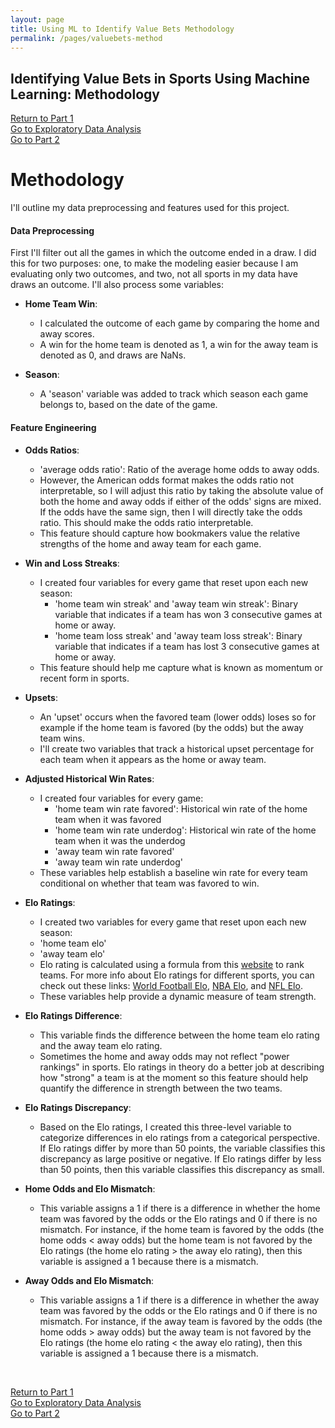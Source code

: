 ```yaml
---
layout: page
title: Using ML to Identify Value Bets Methodology
permalink: /pages/valuebets-method
---
```


## Identifying Value Bets in Sports Using Machine Learning: Methodology

[Return to Part 1](/projects/valuebets)
<br>
[Go to Exploratory Data Analysis](/pages/valuebets-part2)
<br>
[Go to Part 2](/pages/valuebets-part3)

# Methodology

I'll outline my data preprocessing and features used for this project. 

#### Data Preprocessing

First I'll filter out all the games in which the outcome ended in a draw. I did this for two purposes: one, to make the modeling easier because I am evaluating only two outcomes, and two, not all sports in my data have draws an outcome. I'll also process some variables:

- **Home Team Win**:
    - I calculated the outcome of each game by comparing the home and away scores. 
    - A win for the home team is denoted as 1, a win for the away team is denoted as 0, and draws are NaNs.
          
- **Season**:
    - A 'season' variable was added to track which season each game belongs to, based on the date of the game.

#### Feature Engineering

- **Odds Ratios**:
    - 'average odds ratio': Ratio of the average home odds to away odds.
    -  However, the American odds format makes the odds ratio not interpretable, so I will adjust this ratio by taking the absolute value of both the home and away odds if either of the odds' signs are mixed. If the odds have the same sign, then I will directly take the odds ratio. This should make the odds ratio interpretable.
    - This feature should capture how bookmakers value the relative strengths of the home and away team for each game.

- **Win and Loss Streaks**:
    - I created four variables for every game that reset upon each new season:
        - 'home team win streak' and 'away team win streak': Binary variable that indicates if a team has won 3 consecutive games at home or away.
        - 'home team loss streak' and 'away team loss streak': Binary variable that indicates if a team has lost 3 consecutive games at home or away.
    - This feature should help me capture what is known as momentum or recent form in sports.
 
- **Upsets**:
    - An 'upset' occurs when the favored team (lower odds) loses so for example if the home team is favored (by the odds) but the away team wins.
    - I'll create two variables that track a historical upset percentage for each team when it appears as the home or away team.

- **Adjusted Historical Win Rates**:
    - I created four variables for every game:
        - 'home team win rate favored': Historical win rate of the home team when it was favored
        - 'home team win rate underdog': Historical win rate of the home team when it was the underdog
        - 'away team win rate favored'
        - 'away team win rate underdog'
    - These variables help establish a baseline win rate for every team conditional on whether that team was favored to win.

- **Elo Ratings**:
    - I created two variables for every game that reset upon each new season:
    - 'home team elo'
    - 'away team elo'
    - Elo rating is calculated using a formula from this [website](https://www.aussportstipping.com/sports/nfl/elo_ratings/) to rank teams. For more info about Elo ratings for different sports, you can check out these links: [World Football Elo](https://www.eloratings.net/about), [NBA Elo](https://fivethirtyeight.com/features/how-we-calculate-nba-elo-ratings/#:~:text=Take%20a%20team's%20margin%20of,accounting%20for%20home%2Dcourt%20advantage), and [NFL Elo](https://fivethirtyeight.com/features/introducing-nfl-elo-ratings/).
    - These variables help provide a dynamic measure of team strength.

- **Elo Ratings Difference**:
    - This variable finds the difference between the home team elo rating and the away team elo rating.
    - Sometimes the home and away odds may not reflect "power rankings" in sports. Elo ratings in theory do a better job at describing how "strong" a team is at the moment so this feature should help quantify the difference in strength between the two teams.

- **Elo Ratings Discrepancy**:
    - Based on the Elo ratings, I created this three-level variable to categorize differences in elo ratings from a categorical perspective. If Elo ratings differ by more than 50 points, the variable classifies this discrepancy as large positive or negative. If Elo ratings differ by less than 50 points, then this variable classifies this discrepancy as small.

- **Home Odds and Elo Mismatch**:
    - This variable assigns a 1 if there is a difference in whether the home team was favored by the odds or the Elo ratings and 0 if there is no mismatch. For instance, if the home team is favored by the odds (the home odds < away odds) but the home team is not favored by the Elo ratings (the home elo rating > the away elo rating), then this variable is assigned a 1 because there is a mismatch.

- **Away Odds and Elo Mismatch**:
    - This variable assigns a 1 if there is a difference in whether the away team was favored by the odds or the Elo ratings and 0 if there is no mismatch. For instance, if the away team is favored by the odds (the home odds > away odds) but the away team is not favored by the Elo ratings (the home elo rating < the away elo rating), then this variable is assigned a 1 because there is a mismatch.
      
<br>

[Return to Part 1](/projects/valuebets)
<br>
[Go to Exploratory Data Analysis](/pages/valuebets-part2)
<br>
[Go to Part 2](/pages/valuebets-part3)